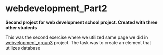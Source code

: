 # webdevelopment_Part2

**Second project for web development school project. Created with three other students**

This was the second exercise where we utilized same page we did in [webvelopment_group3](https://github.com/jenhakk/webdevelopment_group3) project. The task was to create an element that utilizes database

